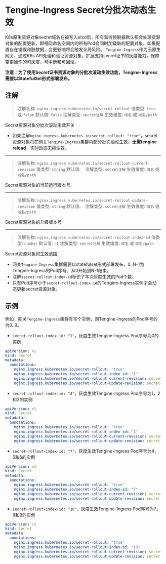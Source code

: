 # Tengine-Ingress Secret分批次动态生效

K8s原生资源对象secret域名在被写入etcd后，所有监听控制器默认都会处理资源对象的配置更新，即相同命名空间内的所有Pod会同时加载新的配置对象，如果配置存在错误和脏数据，变更影响将会触发全局风险。
`Tengine-Ingress`作为云原生网关，通过K8s API处理和验证资源对象，扩展支持secret证书的灰度能力，保障变更操作的可灰度，可中断和可回滚。

**注意：为了使用Secret证书资源对象的分批次滚动生效功能，Tengine-Ingress需要以StatefulSet形式部署发布。**

## 注解
> 注解名称: `nginx.ingress.kubernetes.io/secret-rollout`
> 值类型: `true` 或 `false`
> 默认值: `false`
> 注解类型: `secret注解`
> 生效维度: `域名` 或 `域名/path`

Secret资源对象分批次滚动生效开关
* 如果注解`nginx.ingress.kubernetes.io/secret-rollout: "true"`，secret资源对象将在网关`Tengine-Ingress`集群内部分批次滚动生效，**无需tengine reload**，实时动态无损生效。

---
> 注解名称: `nginx.ingress.kubernetes.io/secret-rollout-current-revision`
> 值类型: `string`
> 默认值: ` `
> 注解类型: `secret注解`
> 生效维度: `域名` 或 `域名/path`

Secret资源对象的当前运行版本号

---
> 注解名称: `nginx.ingress.kubernetes.io/secret-rollout-update-revision`
> 值类型: `string`
> 默认值: ` `
> 注解类型: `secret注解`
> 生效维度: `域名` 或 `域名/path`

Secret资源对象的升级版本号

---
> 注解名称: `nginx.ingress.kubernetes.io/secret-rollout-index-id`
> 值类型: `number`
> 默认值: `-1`
> 注解类型: `secret注解`
> 生效维度: `域名` 或 `域名/path`

Secret资源对象的生效范围
* 网关`Tengine-Ingress`集群需要以statefulset形式部署发布，0..N-1为Tengine-Ingress的Pod序号，从0开始到N-1结束。
* 注解`secret-rollout-index-id`标识了本次灰度生效的Pod个数。
* 只有Pod序号小于`secret-rollout-index-id`的Tengine-Ingress实例才会动态更新secret资源对象。

## 示例

例如：网关`Tengine-Ingress`集群有10个实例，则Tengine-Ingress的Pod序号的为0..9。
* `secret-rollout-index-id: "1"`，灰度生效Tengine-Ingress Pod序号为0的实例
```yaml
apiVersion: v1
kind: Secret
metadata:
  annotations:
    nginx.ingress.kubernetes.io/secret-rollout: "true"
    nginx.ingress.kubernetes.io/secret-rollout-index-id: "1"
    nginx.ingress.kubernetes.io/secret-rollout-current-revision: secret-revision-0cfoyid0ze
    nginx.ingress.kubernetes.io/secret-rollout-update-revision: secret-revision-1cfoyid0ze
```

* `secret-rollout-index-id: "4"`，灰度生效Tengine-Ingress Pod序号为1，2和3的实例
```yaml
apiVersion: v1
kind: Secret
metadata:
  annotations:
    nginx.ingress.kubernetes.io/secret-rollout: "true"
    nginx.ingress.kubernetes.io/secret-rollout-index-id: "4"
    nginx.ingress.kubernetes.io/secret-rollout-current-revision: secret-revision-0cfoyid0ze
    nginx.ingress.kubernetes.io/secret-rollout-update-revision: secret-revision-1cfoyid0ze
```

* `secret-rollout-index-id: "7"`，灰度生效Tengine-Ingress Pod序号为4，5和6的实例
```yaml
apiVersion: v1
kind: Secret
metadata:
  annotations:
    nginx.ingress.kubernetes.io/secret-rollout: "true"
    nginx.ingress.kubernetes.io/secret-rollout-index-id: "7"
    nginx.ingress.kubernetes.io/secret-rollout-current-revision: secret-revision-0cfoyid0ze
    nginx.ingress.kubernetes.io/secret-rollout-update-revision: secret-revision-1cfoyid0ze
```

* `secret-rollout-index-id: "10"`，灰度生效Tengine-Ingress Pod序号为7，8和9的实例
```yaml
apiVersion: v1
kind: Secret
metadata:
  annotations:
    nginx.ingress.kubernetes.io/secret-rollout: "true"
    nginx.ingress.kubernetes.io/secret-rollout-index-id: "10"
    nginx.ingress.kubernetes.io/secret-rollout-current-revision: secret-revision-1cfoyid0ze
    nginx.ingress.kubernetes.io/secret-rollout-update-revision: secret-revision-1cfoyid0ze
```
